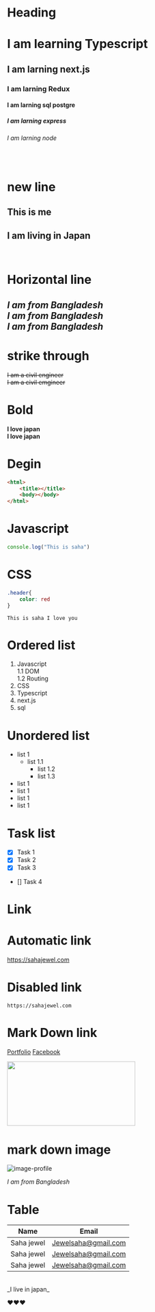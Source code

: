 # Heading
<!-- one # h1, two ## h2 ....... six # h6 -->
# I am learning Typescript
## I am larning next.js
### I am larning Redux
#### I am larning sql postgre
##### I am larning express
###### I am larning node   
 <br/>

# new line
<!-- space double to new line  and ---three dash for horizontal line -->
This is me  
---
I am living in Japan
---
<br/>


# Horizontal line
<!-- * or underscore die o italic likha jai -->
 *I am from Bangladesh*   
 _I am from Bangladesh_  
 _I am from Bangladesh_
---
# strike through
<!-- suru te and sheshe 2 ta kore ~~ tilda sign -->
<del>I am a civil engineer</del>  
~~I am a civil emgineer~~

# Bold
<!-- 2 ta kore ** or undeerscore sign surute and sheshe -->
**I love japan**  
__I love japan__

<!-- Multiple line code -->
# Degin
```html
<html>
    <title></title>
    <body></body>
</html>
```


# Javascript
```javascript
console.log("This is saha")
```
# CSS
```css
.header{
    color: red
}
```
<!-- single line code -->
`This is saha I love you
`
# Ordered list
1. Javascript  
    1.1 DOM  
    1.2 Routing
2. CSS
3. Typescript
4. next.js
5. sql

# Unordered list
- list 1    
  - list 1.1
    - list 1.2
    - list 1.3
- list 1
- list 1
- list 1
- list 1

# Task list

- [x] Task 1
- [x] Task 2
- [x] Task 3
- [] Task 4

<!-- link -->
# Link
# Automatic link
https://sahajewel.com
# Disabled link
`https://sahajewel.com`

# Mark Down link
[Portfolio][website]
[Facebook][facebook]

[website]: https://sahajewel.com
[facebook]: https://facebook.com

<img width="300 px" src="https://cdn.pixabay.com/photo/2018/08/04/11/30/draw-3583548_1280.png" height="150 px"/>

# mark down image

![image-profile](https://cdn.pixabay.com/photo/2018/08/04/11/30/draw-3583548_1280.png)
<br/>

_I am from Bangladesh_
<!-- table -->
# Table
|Name|Email|
|--|--|
|Saha jewel|Jewelsaha@gmail.com|
|Saha jewel|Jewelsaha@gmail.com|
|Saha jewel|Jewelsaha@gmail.com|

<br/>
_I live in japan_

❤️❤️❤️

   

